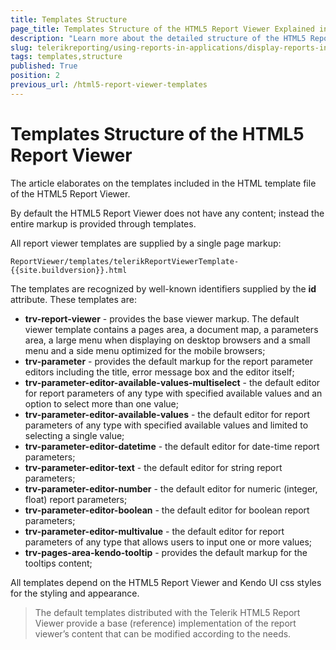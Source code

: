 ```yaml
---
title: Templates Structure
page_title: Templates Structure of the HTML5 Report Viewer Explained in details
description: "Learn more about the detailed structure of the HTML5 Report Viewer Templates in Telerik Reporting and which is the basic template file."
slug: telerikreporting/using-reports-in-applications/display-reports-in-applications/web-application/html5-report-viewer/customizing/styling-and-appearance/templates-structure
tags: templates,structure
published: True
position: 2
previous_url: /html5-report-viewer-templates
---
```


# Templates Structure of the HTML5 Report Viewer

The article elaborates on the templates included in the HTML template file of the HTML5 Report Viewer.

By default the HTML5 Report Viewer does not have any content; instead the entire markup is provided through templates.

All report viewer templates are supplied by a single page markup:

`ReportViewer/templates/telerikReportViewerTemplate-{{site.buildversion}}.html`

The templates are recognized by well-known identifiers supplied by the __id__ attribute. These templates are:

* __trv-report-viewer__ - provides the base viewer markup. The default viewer template contains a pages area, a document map, a parameters area, a large menu when displaying on desktop browsers and a small menu and a side menu optimized for the mobile browsers;
* __trv-parameter__ - provides the default markup for the report parameter editors including the title, error message box and the editor itself;
* __trv-parameter-editor-available-values-multiselect__ - the default editor for report parameters of any type with specified available values and an option to select more than one value;
* __trv-parameter-editor-available-values__ - the default editor for report parameters of any type with specified available values and limited to selecting a single value;
* __trv-parameter-editor-datetime__ - the default editor for date-time report parameters;
* __trv-parameter-editor-text__ - the default editor for string report parameters;
* __trv-parameter-editor-number__ - the default editor for numeric (integer, float) report parameters;
* __trv-parameter-editor-boolean__ - the default editor for boolean report parameters;
* __trv-parameter-editor-multivalue__ - the default editor for report parameters of any type that allows users to input one or more values;
* __trv-pages-area-kendo-tooltip__ - provides the default markup for the tooltips content;

All templates depend on the HTML5 Report Viewer and Kendo UI css styles for the styling and appearance.

> The default templates distributed with the Telerik HTML5 Report Viewer provide a base (reference) implementation of the report viewer’s content that can be modified according to the needs.
